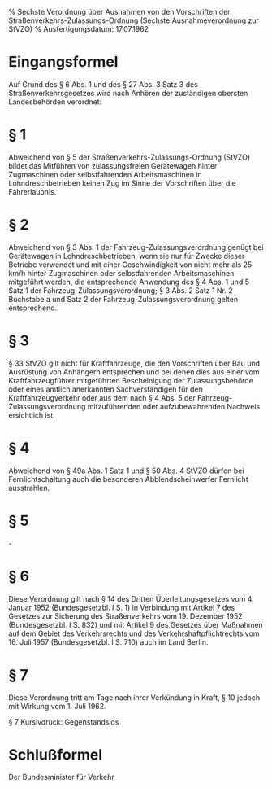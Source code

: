 % Sechste Verordnung über Ausnahmen von den Vorschriften der Straßenverkehrs-Zulassungs-Ordnung  (Sechste Ausnahmeverordnung zur StVZO)
% Ausfertigungsdatum: 17.07.1962
 
# Eingangsformel

Auf Grund des § 6 Abs. 1 und des § 27 Abs. 3 Satz 3 des Straßenverkehrsgesetzes wird nach Anhören der zuständigen obersten Landesbehörden verordnet:

# § 1

Abweichend von § 5 der Straßenverkehrs-Zulassungs-Ordnung (StVZO) bildet das Mitführen von zulassungsfreien Gerätewagen hinter Zugmaschinen oder selbstfahrenden Arbeitsmaschinen in Lohndreschbetrieben keinen Zug im Sinne der Vorschriften über die Fahrerlaubnis.

# § 2

Abweichend von § 3 Abs. 1 der Fahrzeug-Zulassungsverordnung genügt bei Gerätewagen in Lohndreschbetrieben, wenn sie nur für Zwecke dieser Betriebe verwendet und mit einer Geschwindigkeit von nicht mehr als 25 km/h hinter Zugmaschinen oder selbstfahrenden Arbeitsmaschinen mitgeführt werden, die entsprechende Anwendung des § 4 Abs. 1 und 5 Satz 1 der Fahrzeug-Zulassungsverordnung; § 3 Abs. 2 Satz 1 Nr. 2 Buchstabe a und Satz 2 der Fahrzeug-Zulassungsverordnung gelten entsprechend.

# § 3

§ 33 StVZO gilt nicht für Kraftfahrzeuge, die den Vorschriften über Bau und Ausrüstung von Anhängern entsprechen und bei denen dies aus einer vom Kraftfahrzeugführer mitgeführten Bescheinigung der Zulassungsbehörde oder eines amtlich anerkannten Sachverständigen für den Kraftfahrzeugverkehr oder aus dem nach § 4 Abs. 5 der Fahrzeug-Zulassungsverordnung mitzuführenden oder aufzubewahrenden Nachweis ersichtlich ist.

# § 4

Abweichend von § 49a Abs. 1 Satz 1 und § 50 Abs. 4 StVZO dürfen bei Fernlichtschaltung auch die besonderen Abblendscheinwerfer Fernlicht ausstrahlen.

# § 5

\-

# § 6

Diese Verordnung gilt nach § 14 des Dritten Überleitungsgesetzes vom 4. Januar 1952 (Bundesgesetzbl. I S. 1) in Verbindung mit Artikel 7 des Gesetzes zur Sicherung des Straßenverkehrs vom 19. Dezember 1952 (Bundesgesetzbl. I S. 832) und mit Artikel 9 des Gesetzes über Maßnahmen auf dem Gebiet des Verkehrsrechts und des Verkehrshaftpflichtrechts vom 16. Juli 1957 (Bundesgesetzbl. I S. 710) auch im Land Berlin.

# § 7

Diese Verordnung tritt am Tage nach ihrer Verkündung in Kraft, § 10 jedoch mit Wirkung vom 1. Juli 1962.

§ 7 Kursivdruck: Gegenstandslos

# Schlußformel

Der Bundesminister für Verkehr
